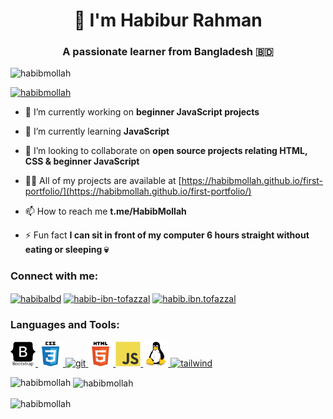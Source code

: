 <h1 align="center">👋 I'm Habibur Rahman</h1>
<h3 align="center">A passionate learner from Bangladesh 🇧🇩</h3>

<p align="left"> <img style="width:60px; height:10px" src="https://komarev.com/ghpvc/?username=habibmollah&label=Profile%20views&color=ffbb00&style=flat" alt="habibmollah" /> </p>

<p align="left"> <a href="https://github.com/ryo-ma/github-profile-trophy"><img src="https://github-profile-trophy.vercel.app/?username=habibmollah" alt="habibmollah" /></a> </p>

- 🔭 I’m currently working on **beginner JavaScript projects**

- 🌱 I’m currently learning **JavaScript**

- 👯 I’m looking to collaborate on **open source projects relating HTML, CSS & beginner JavaScript**

- 👨‍💻 All of my projects are available at [https://habibmollah.github.io/first-portfolio/](https://habibmollah.github.io/first-portfolio/)

- 📫 How to reach me **t.me/HabibMollah**

- ⚡ Fun fact **I can sit in front of my computer 6 hours straight without eating or sleeping 💀**

<h3 align="left">Connect with me:</h3>
<p align="left">
<a href="https://twitter.com/habibalbd" target="blank"><img align="center" src="https://raw.githubusercontent.com/rahuldkjain/github-profile-readme-generator/master/src/images/icons/Social/twitter.svg" alt="habibalbd" height="30" width="40" /></a>
<a href="https://linkedin.com/in/habib-ibn-tofazzal" target="blank"><img align="center" src="https://raw.githubusercontent.com/rahuldkjain/github-profile-readme-generator/master/src/images/icons/Social/linked-in-alt.svg" alt="habib-ibn-tofazzal" height="30" width="40" /></a>
<a href="https://fb.com/habib.ibn.tofazzal" target="blank"><img align="center" src="https://raw.githubusercontent.com/rahuldkjain/github-profile-readme-generator/master/src/images/icons/Social/facebook.svg" alt="habib.ibn.tofazzal" height="30" width="40" /></a>
</p>

<h3 align="left">Languages and Tools:</h3>
<p align="left"> <a href="https://getbootstrap.com" target="_blank" rel="noreferrer"> <img src="https://raw.githubusercontent.com/devicons/devicon/master/icons/bootstrap/bootstrap-plain-wordmark.svg" alt="bootstrap" width="40" height="40"/> </a> <a href="https://www.w3schools.com/css/" target="_blank" rel="noreferrer"> <img src="https://raw.githubusercontent.com/devicons/devicon/master/icons/css3/css3-original-wordmark.svg" alt="css3" width="40" height="40"/> </a> <a href="https://git-scm.com/" target="_blank" rel="noreferrer"> <img src="https://www.vectorlogo.zone/logos/git-scm/git-scm-icon.svg" alt="git" width="40" height="40"/> </a> <a href="https://www.w3.org/html/" target="_blank" rel="noreferrer"> <img src="https://raw.githubusercontent.com/devicons/devicon/master/icons/html5/html5-original-wordmark.svg" alt="html5" width="40" height="40"/> </a> <a href="https://developer.mozilla.org/en-US/docs/Web/JavaScript" target="_blank" rel="noreferrer"> <img src="https://raw.githubusercontent.com/devicons/devicon/master/icons/javascript/javascript-original.svg" alt="javascript" width="40" height="40"/> </a> <a href="https://www.linux.org/" target="_blank" rel="noreferrer"> <img src="https://raw.githubusercontent.com/devicons/devicon/master/icons/linux/linux-original.svg" alt="linux" width="40" height="40"/> </a> <a href="https://tailwindcss.com/" target="_blank" rel="noreferrer"> <img src="https://www.vectorlogo.zone/logos/tailwindcss/tailwindcss-icon.svg" alt="tailwind" width="40" height="40"/> </a> </p>

<p><img align="left" src="https://github-readme-stats.vercel.app/api/top-langs?username=habibmollah&show_icons=true&theme=merko&title_color=ffffff&text_color=ffffff&locale=en&layout=compact" alt="habibmollah" /></p>

<p>&nbsp;<img align="center" src="https://github-readme-stats.vercel.app/api?username=habibmollah&show_icons=true&theme=merko&title_color=f4dcdc&bg_color=f8ecec&locale=en" alt="habibmollah" /></p>

<p><img align="center" src="https://github-readme-streak-stats.herokuapp.com/?user=habibmollah&theme=dark" alt="habibmollah" /></p>
